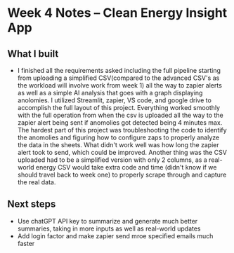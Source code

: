 # Week 4 Notes – Clean Energy Insight App

## What I built
- I finished all the requirements asked including the full pipeline starting from uploading a simplified CSV(compared to the advanced CSV's as the workload will involve work from week 1) all the way to zapier alerts as well as a simple AI analysis that goes with a graph displaying anolomies. I utilized Streamlit, zapier, VS code, and google drive to accomplish the full layout of this project. Everything worked smoothly with the full operation from when the csv is uploaded all the way to the zapier alert being sent if anomolies got detected being 4 minutes max. The hardest part of this project was troubleshooting the code to identify the anomolies and figuring how to configure zaps to properly analyze the data in the sheets. What didn't work well was how long the zapier alert took to send, which could be improved. Another thing was the CSV uploaded had to be a simplified version with only 2 columns, as a real-world energy CSV would take extra code and time (didn't know if we should travel back to week one) to properly scrape through and capture the real data.

## Next steps
- Use chatGPT API key to summarize and generate much better summaries, taking in more inputs as well as real-world updates
- Add login factor and make zapier send mroe specified emails much faster